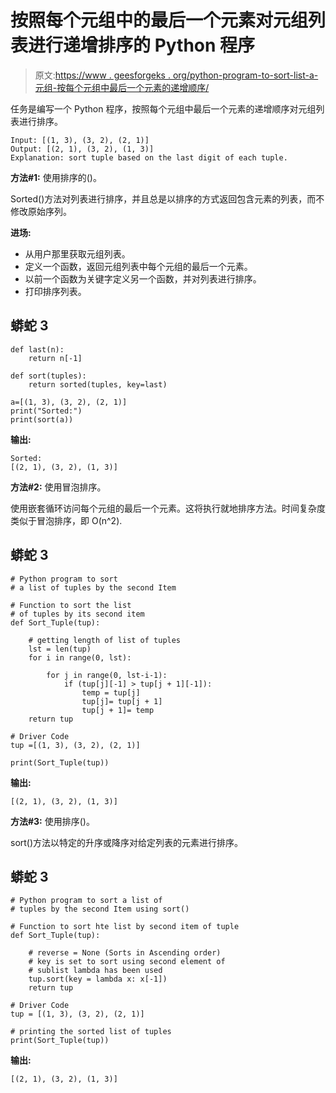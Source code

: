 # 按照每个元组中的最后一个元素对元组列表进行递增排序的 Python 程序

> 原文:[https://www . geesforgeks . org/python-program-to-sort-list-a-元组-按每个元组中最后一个元素的递增顺序/](https://www.geeksforgeeks.org/python-program-to-sort-a-list-of-tuples-in-increasing-order-by-the-last-element-in-each-tuple/)

任务是编写一个 Python 程序，按照每个元组中最后一个元素的递增顺序对元组列表进行排序。

```
Input: [(1, 3), (3, 2), (2, 1)]
Output: [(2, 1), (3, 2), (1, 3)]
Explanation: sort tuple based on the last digit of each tuple.

```

**方法#1:** 使用排序的()。

Sorted()方法对列表进行排序，并且总是以排序的方式返回包含元素的列表，而不修改原始序列。

**进场:**

*   从用户那里获取元组列表。
*   定义一个函数，返回元组列表中每个元组的最后一个元素。
*   以前一个函数为关键字定义另一个函数，并对列表进行排序。
*   打印排序列表。

## 蟒蛇 3

```
def last(n):
    return n[-1]  

def sort(tuples):
    return sorted(tuples, key=last)

a=[(1, 3), (3, 2), (2, 1)]
print("Sorted:")
print(sort(a))
```

**输出:**

```
Sorted:
[(2, 1), (3, 2), (1, 3)]

```

**方法#2:** 使用冒泡排序。

使用嵌套循环访问每个元组的最后一个元素。这将执行就地排序方法。时间复杂度类似于冒泡排序，即 O(n^2).

## 蟒蛇 3

```
# Python program to sort 
# a list of tuples by the second Item 

# Function to sort the list 
# of tuples by its second item 
def Sort_Tuple(tup):  

    # getting length of list of tuples 
    lst = len(tup)  
    for i in range(0, lst):  

        for j in range(0, lst-i-1):  
            if (tup[j][-1] > tup[j + 1][-1]):  
                temp = tup[j]  
                tup[j]= tup[j + 1]  
                tup[j + 1]= temp  
    return tup  

# Driver Code  
tup =[(1, 3), (3, 2), (2, 1)]

print(Sort_Tuple(tup))
```

**输出:**

```
[(2, 1), (3, 2), (1, 3)]

```

**方法#3:** 使用排序()。

sort()方法以特定的升序或降序对给定列表的元素进行排序。

## 蟒蛇 3

```
# Python program to sort a list of 
# tuples by the second Item using sort()  

# Function to sort hte list by second item of tuple 
def Sort_Tuple(tup):  

    # reverse = None (Sorts in Ascending order)  
    # key is set to sort using second element of  
    # sublist lambda has been used  
    tup.sort(key = lambda x: x[-1])  
    return tup  

# Driver Code  
tup = [(1, 3), (3, 2), (2, 1)]

# printing the sorted list of tuples 
print(Sort_Tuple(tup))  
```

**输出:**

```
[(2, 1), (3, 2), (1, 3)]

```
